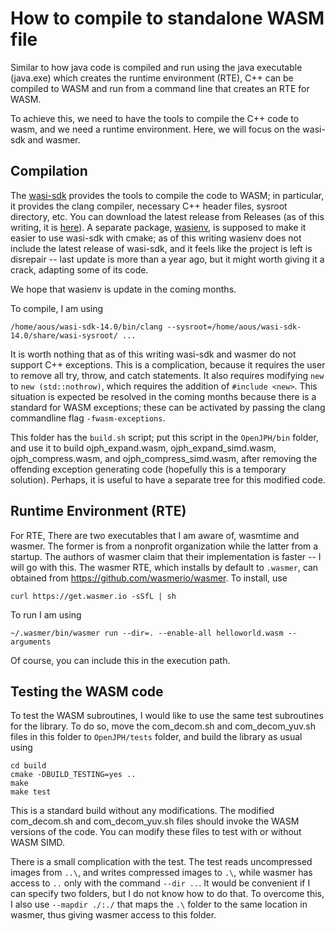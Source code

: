 # How to compile to standalone WASM file

Similar to how java code is compiled and run using the java executable (java.exe) which creates the runtime environment (RTE), C++ can be compiled to WASM and run from a command line that creates an RTE for WASM.

To achieve this, we need to have the tools to compile the C++ code to wasm, and we need a runtime environment.  Here, we will focus on the wasi-sdk and wasmer.

## Compilation

The [wasi-sdk](https://github.com/WebAssembly/wasi-sdk) provides the tools to compile the code to WASM; in particular, it provides the clang compiler, necessary C++ header files, sysroot directory, etc.  You can download the latest release from Releases (as of this writing, it is [here](https://github.com/WebAssembly/wasi-sdk/releases/tag/wasi-sdk-14)).  A separate package, [wasienv](https://github.com/wasienv/wasienv), is supposed to make it easier to use wasi-sdk with cmake; as of this writing wasienv does not include the latest release of wasi-sdk, and it feels like the project is left is disrepair -- last update is more than a year ago, but it might worth giving it a crack, adapting some of its code.

We hope that wasienv is update in the coming months.

To compile, I am using 

    /home/aous/wasi-sdk-14.0/bin/clang --sysroot=/home/aous/wasi-sdk-14.0/share/wasi-sysroot/ ...


It is worth nothing that as of this writing wasi-sdk and wasmer do not 
support C++ exceptions.  This is a complication, because it requires the 
user to remove all try, throw, and catch statements. It also requires 
modifying ```new``` to ```new (std::nothrow)```, which requires the addition 
of ```#include <new>```.  This situation is expected be resolved in the 
coming months because there is a standard for WASM exceptions; these can be 
activated by passing the clang commandline flag ```-fwasm-exceptions```.

This folder has the ```build.sh``` script; put this script in the ```OpenJPH/bin``` folder, and use it to build ojph_expand.wasm, ojph_expand_simd.wasm, ojph_compress.wasm, and ojph_compress_simd.wasm, after removing the offending exception generating code (hopefully this is a temporary solution). Perhaps, it is useful to have a separate tree for this modified code.

## Runtime Environment (RTE)

For RTE, There are two executables that I am aware of, wasmtime and wasmer. The former is from a nonprofit organization while the latter from a startup.  The authors of wasmer claim that their implementation is faster -- I will go with this. The wasmer RTE, which installs by default to ```.wasmer```, can obtained from https://github.com/wasmerio/wasmer.  To install, use

    curl https://get.wasmer.io -sSfL | sh


To run I am using 

    ~/.wasmer/bin/wasmer run --dir=. --enable-all helloworld.wasm -- arguments

Of course, you can include this in the execution path.

## Testing the WASM code

To test the WASM subroutines, I would like to use the same test subroutines for the library.  To do so, move the com_decom.sh and com_decom_yuv.sh files in this folder to ```OpenJPH/tests``` folder, and build the library as usual using 

    cd build
    cmake -DBUILD_TESTING=yes ..
    make
    make test

This is a standard build without any modifications. The modified com_decom.sh and com_decom_yuv.sh files should invoke the WASM versions of the code.  You can modify these files to test with or without WASM SIMD.

There is a small complication with the test.  The test reads uncompressed images from ```..\```, and writes compressed images to ```.\```, while wasmer has access to ```..``` only with the command ```--dir ..```.  It would be convenient if I can specify two folders, but I do not know how to do that.   To overcome this, I also use ```--mapdir ./:./``` that maps the ```.\``` folder to the same location in wasmer, thus giving wasmer access to this folder.






